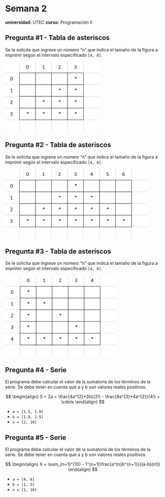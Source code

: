 # Semana 2 
**universidad:** UTEC 
**curso:** Programación II  

## Pregunta #1 - Tabla de asteriscos
Se le solicita que ingrese un número “n” que indica el tamaño de la figura a imprimir según el intervalo especificado `[4, 8]`.
<div>
<img title="a title" alt="Alt text" src="/media/E1.png">
</div>

## Pregunta #2 - Tabla de asteriscos
Se le solicita que ingrese un número “n” que indica el tamaño de la figura a imprimir según el intervalo especificado `[4, 8]`.
<div>
<img title="a title" alt="Alt text" src="/media/E2.png">
</div>

## Pregunta #3 - Tabla de asteriscos
Se le solicita que ingrese un número “n” que indica el tamaño de la figura a imprimir según el intervalo especificado `[4, 8]`.
<div>
<img title="a title" alt="Alt text" src="/media/E3.png">
</div>

## Pregunta #4 - Serie
El programa debe calcular el valor de la sumatoria de los términos de la serie. Se debe tener en cuenta que a y b son valores reales positivos.

$$
\begin{align}
  S = 2a + \frac{4a^{2}*2b}{2!} - \frac{8a^{3}*4a^{2}}{4!} + \cdots 
\end{align}
$$
- `a = [1.5, 1.9]`
- `b = [1.9, 2.5]`
- `n = [2, 10]`

## Pregunta #5 - Serie
El programa debe calcular el valor de la sumatoria de los términos de la serie. Se debe tener en cuenta que a y b son valores reales positivos.

$$
\begin{align}
  X = \sum_{n=1}^{10} - 1^{n+1}\frac{a^{n}b^{n+1}}{(a-b)(n!)}
\end{align}
$$
- `a = [4, 6]`
- `b = [1, 3]`
- `n = [1, 10]`
